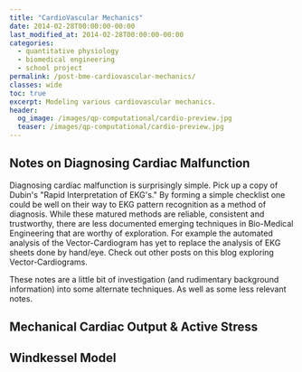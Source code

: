 ```yaml
---
title: "CardioVascular Mechanics"
date: 2014-02-28T00:00:00-00:00
last_modified_at: 2014-02-28T00:00:00-00:00
categories:
  - quantitative physiology
  - biomedical engineering
  - school project
permalink: /post-bme-cardiovascular-mechanics/
classes: wide
toc: true
excerpt: Modeling various cardiovascular mechanics.
header:
  og_image: /images/qp-computational/cardio-preview.jpg
  teaser: /images/qp-computational/cardio-preview.jpg
---
```


## Notes on Diagnosing Cardiac Malfunction

Diagnosing cardiac malfunction is surprisingly simple. Pick up a copy of Dubin's "Rapid Interpretation of EKG's." By forming a simple checklist one could be well on their way to EKG pattern recognition as a method of diagnosis. While these matured methods are reliable, consistent and trustworthy, there are less documented emerging techniques in Bio-Medical Engineering that are worthy of exploration. For example the automated analysis of the Vector-Cardiogram has yet to replace the analysis of EKG sheets done by hand/eye. Check out other posts on this blog exploring Vector-Cardiograms.

These notes are a little bit of investigation (and rudimentary background information) into some alternate techniques. As well as some less relevant notes.

<object data="/images/qp-computational/cardiovascular-mechanics/diagnosing-malfunction.pdf" width="1000" height="1000" type="application/pdf"></object>

## Mechanical Cardiac Output & Active Stress

<object data="/images/qp-computational/cardiovascular-mechanics/output.pdf" width="1000" height="1000" type="application/pdf"></object>

## Windkessel Model

<object data="/images/qp-computational/cardiovascular-mechanics/vascular-mechanics.pdf" width="1000" height="1000" type="application/pdf"></object>
